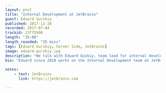 ```yaml
---
layout: post
title: "Internal Development at JetBrains"
guest: Eduard Gurskiy
published: 2017-12-28
recorded: 2017-07-04
trackid: 23ff5500
length: "35:00"
length_rounded: "35 mins"
tags: [Eduard Gurskiy, Server Side, JetBrains]
image: eduard-gurskiy.jpg
description: "We talk with Eduard Guskiy, team lead for internal development at JetBrains. Eduard and his team work on a series of applications that are either customer facing or for internal usage. We speak about their migration to Kotlin and how they ported an existing Java/Spring/Struts application to Kotlin"
bio: "Eduard since 2010 works on the Internal Development team at JetBrains, which is responsible for license and business applications. Loves bicycle tourism and different sports. Lives in Saint-Petersburg."
                                                                                                                                                                                                                                                    
notes: 
    - text: JetBrains
      link: https://jetbrains.com

---
```

